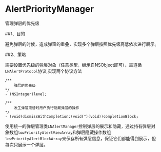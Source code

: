# AlertPriorityManager
管理弹层的优先级


##1、目的

避免弹层的时候，造成弹窗的重叠，实现多个弹层按照优先级高低依次进行展示。


##2、策略

需要设置优先级的弹层对象（任意类型，继承自NSObject即可），需遵循`LNAlertProtocol`协议,实现两个协议方法
```
/**
    弹层的优先级
*/
- (NSInteger)level;
```

```
/**
    发生弹层顶替时用户执行隐藏弹层的操作
*/
- (void)dismissWithCompletion:(void(^)(void))completionBlock;
```

使用统一的弹层管理类`LNAlertManager`控制弹层的展示和隐藏，通过持有弹层对象数组`lowPriorityAlertViewArray`和弹层隐藏操作数组`lowPriorityAlertBlockArray`来保存所有弹层信息，保证它们都能得到展示，但每次只展示一个弹层。




